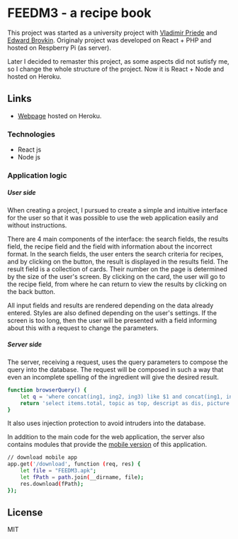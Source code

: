 # FEEDM3 - a recipe book

This project was started as a university project with [Vladimir Priede](https://github.com/Vladimirs-pr) and [Edward Brovkin](https://github.com/EdwardBro). Originaly project was developed on React + PHP and hosted on Respberry Pi (as server).

Later I decided to remaster this project, as some aspects did not sutisfy me, so I change the whole structure of the project. Now it is React + Node and hosted on Heroku.

## Links

* [Webpage](https://feedm3.herokuapp.com/) hosted on Heroku.

### Technologies

* React js
* Node js

### Application logic

##### User side

When creating a project, I pursued to create a simple and intuitive interface for the user so that it was possible to use the web application easily and without instructions.

There are 4 main components of the interface: the search fields, the results field, the recipe field and the field with information about the incorrect format. In the search fields, the user enters the search criteria for recipes, and by clicking on the button, the result is displayed in the results field. The result field is a collection of cards. Their number on the page is determined by the size of the user's screen. By clicking on the card, the user will go to the recipe field, from where he can return to view the results by clicking on the back button.

All input fields and results are rendered depending on the data already entered. Styles are also defined depending on the user's settings. If the screen is too long, then the user will be presented with a field informing about this with a request to change the parameters.

##### Server side

The server, receiving a request, uses the query parameters to compose the query into the database. The request will be composed in such a way that even an incomplete spelling of the ingredient will give the desired result.

```sh
function browserQuery() {
    let q = 'where concat(ing1, ing2, ing3) like $1 and concat(ing1, ing2, ing3) like $2 and concat(ing1, ing2, ing3) like $3';
    return 'select items.total, topic as top, descript as dis, picture as pic FROM recipes, (select count(*) as total FROM recipes ' + q + ') as items ' + q + ' ORDER BY id limit $4 offset $5';
}
```

It also uses injection protection to avoid intruders into the database.

In addition to the main code for the web application, the server also contains modules that provide the [mobile version](https://github.com/DenisKuivalainen/FEEDM3-mobile) of this application.

```sh
// download mobile app
app.get('/download', function (req, res) {
    let file = "FEEDM3.apk";
    let fPath = path.join(__dirname, file);
    res.download(fPath);
});
```

## License

MIT
